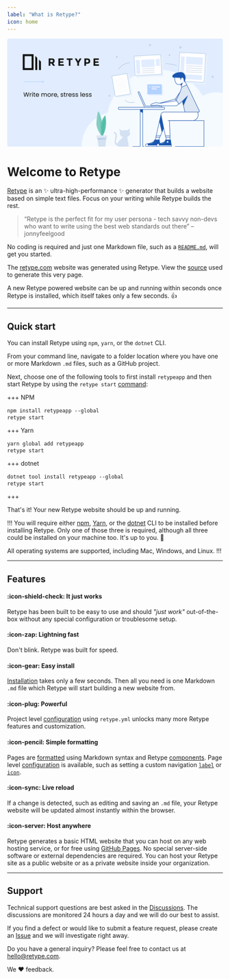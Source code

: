 ```yaml
---
label: "What is Retype?"
icon: home
---
```

![](/static/retype-hero.png)

# Welcome to Retype

[Retype](https://retype.com/) is an :sparkles: ultra-high-performance :sparkles: generator that builds a website based on simple text files. Focus on your writing while Retype builds the rest.

> “Retype is the perfect fit for my user persona - tech savvy non-devs who want to write using the best web standards out there” – jonnyfeelgood

No coding is required and just one Markdown file, such as a [`README.md`](https://www.makeareadme.com/), will get you started.

The [retype.com](https://retype.com/) website was generated using Retype. View the [source](https://github.com/retypeapp/retype/blob/main/README.md) used to generate this very page.

A new Retype powered website can be up and running within seconds once Retype is installed, which itself takes only a few seconds. :+1:

---

## Quick start

You can install Retype using `npm`, `yarn`, or the `dotnet` CLI.

From your command line, navigate to a folder location where you have one or more Markdown `.md` files, such as a GitHub project.

Next, choose one of the following tools to first install `retypeapp` and then start Retype by using the `retype start` [command](/guides/cli.md#retype-start):

+++ NPM
```
npm install retypeapp --global
retype start
```
+++ Yarn
```
yarn global add retypeapp
retype start
```
+++ dotnet
```
dotnet tool install retypeapp --global
retype start
```
+++

That's it! Your new Retype website should be up and running.

!!!
You will require either [npm](https://www.npmjs.com/get-npm), [Yarn](https://classic.yarnpkg.com/en/docs/install/), or the [dotnet](https://dotnet.microsoft.com/download/dotnet-core) CLI to be installed before installing Retype. Only one of those three is required, although all three could be installed on your machine too. It's up to you. :raised_hands:

All operating systems are supported, including Mac, Windows, and Linux.
!!!

---

## Features

#### :icon-shield-check: It just works

Retype has been built to be easy to use and should _"just work"_ out-of-the-box without any special configuration or troublesome setup.

#### :icon-zap: Lightning fast

Don't blink. Retype was built for speed.

#### :icon-gear: Easy install

[Installation](/guides/getting-started.md) takes only a few seconds. Then all you need is one Markdown `.md` file which Retype will start building a new website from.

#### :icon-plug: Powerful

Project level [configuration](/configuration/project.md) using `retype.yml` unlocks many more Retype features and customization.

#### :icon-pencil: Simple formatting

Pages are [formatted](/guides/formatting.md) using Markdown syntax and Retype [components](/components/readme.md). Page level [configuration](/configuration/page.md) is available, such as setting a custom navigation [`label`](/configuration/page.md#label) or [`icon`](/configuration/page.md#icon).

#### :icon-sync: Live reload

If a change is detected, such as editing and saving an `.md` file, your Retype website will be updated almost instantly within the browser.

#### :icon-server: Host anywhere

Retype generates a basic HTML website that you can host on any web hosting service, or for free using [GitHub Pages](https://docs.github.com/en/github/working-with-github-pages/creating-a-github-pages-site). No special server-side software or external dependencies are required. You can host your Retype site as a public website or as a private website inside your organization.

---

## Support

Technical support questions are best asked in the [Discussions](https://github.com/retypeapp/retype/discussions). The discussions are monitored 24 hours a day and we will do our best to assist.

If you find a defect or would like to submit a feature request, please create an [Issue](https://github.com/retypeapp/retype/issues) and we will investigate right away.

Do you have a general inquiry? Please feel free to contact us at hello@retype.com.

We :heart: feedback.
